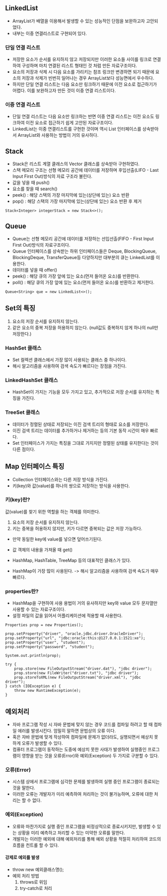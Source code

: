 ## LinkedList
- ArrayList가 배열을 이용해서 발생할 수 있는 성능적인 단점을 보완하고자 고안되었다.
- 내부는 이중 연결리스트로 구현되어 있다.


### 단일 연결 리스트
- 저장한 요소가 순서를 유지하지 않고 저장되지만 이러한 요소들 사이를 링크로 연결하여 구성하며 마치 연결된 리스트 형태인 것 처럼 만든 자료구조이다.
- 요소의 저장과 삭제 시 다음 요소를 가리키는 참조 링크만 변경하면 되기 때문에 요소의 저장과 삭제가 빈번히 일어나는 경우 ArrayList보다 성능면에서 우수하다.
- 하지만 단일 연결 리스트는 다음 요소만 링크하기 때문에 이전 요소로 접근하기가 어렵다. 이를 보완하고자 만든 것이 이중 연결 리스트이다.

### 이중 연결 리스트
- 단일 연결 리스트는 다음 요소만 링크하는 반면 이중 연결 리스트는 이전 요소도 링크하여 이전 요소로 접근하기 쉽게 고안된 자료구조이다.
- LinkedList는 이중 연결리스트를 구현한 것이며 역시 List 인터페이스를 상속받아서 ArrayList와 사용하는 방법이 거의 유사하다.

## Stack
- Stack은 리스트 계열 클래스의 Vector 클래스를 상속받아 구현하였다.
- 스택 메모리 구조는 선형 메모리 공간에 데이터를 저장하며 후입선출(LIFO - Last Input First Out)방식의 자료 구조라 불린다.
- 값을 넣을 때 push()
- 요소를 찾을 때 search()
- peek() : 해당 스택의 가장 마지막에 있는(상단에 있는) 요소 반환 
- pop() : 해당 스택의 가장 마지막에 있는(상단에 있는) 요소 반환 후 제거
```
Stack<Integer> integerStack = new Stack<>();
```
## Queue
- Queue는 선형 메모리 공간에 데이터를 저장하는 선입선출(FIFO - First Input First Out)방식의 자료구조이다.
- Queue 인터페이스를 상속받는 하위 인터페이스들은 Deque, BlockingQueue, BlockingDeque, TransferQueue등 다양하지만 대부분의 큐는 LinkedList를 이용한다.
- 데이터를 넣을 때 offer()
- peek() : 해당 큐의 가장 앞에 있는 요소(먼저 들어온 요소)를 반환한다.
- poll() : 해당 큐의 가장 앞에 있는 요소(먼저 들어온 요소)를 반환하고 제거한다.
```
Queue<String> que = new LinkedList<>();
```
## Set의 특징
1. 요소의 저장 순서를 유지하지 않는다.
2. 같은 요소의 중복 저장을 허용하지 않는다. (null값도 중복하지 않게 하나의 null만 저장한다.)

### HashSet 클래스
- Set 컬렉션 클래스에서 가장 많이 사용되는 클래스 중 하나이다.
- 해시 알고리즘을 사용하여 검색 속도가 빠르다는 장점을 가진다.

### LinkedHashSet 클래스
- HashSet이 가지는 기능을 모두 가지고 있고, 추가적으로 저장 순서를 유지하는 특징을 가진다.

### TreeSet 클래스
- 데이터가 정렬된 상태로 저장되는 이진 검색 트리의 형태로 요소를 저장한다.
- 이진 검색 트리는 데이터를 추가하거나 제거하는 등의 기본 동작 시간이 매우 빠르다.
- Set 인터페이스가 가지는 특징을 그대로 가지지만 정렬된 상태를 유지한다는 것이 다른 점이다.

## Map 인터페이스 특징
- Collection 인터페이스와는 다른 저장 방식을 가진다.
- 키(key)와 값(value)를 하나의 쌍으로 저장하는 방식을 사용한다.

### 키(key)란?
값(value)를 찾기 위한 역할을 하는 객체를 의미한다.
1. 요소의 저장 순서를 유지하지 않는다.
2. 키는 중복을 허용하지 않지만, 키가 다르면 중복되는 값은 저장 가능하다.
- 만약 동일한 key에 value를 넣으면 덮어쓰기된다.
- 값 객체의 내용을 가져올 때 get()

- HashMap, HashTable, TreeMap 등의 대표적인 클래스가 있다.
- HashMap이 가장 많이 사용된다. -> 해시 알고리즘을 사용하여 검색 속도가 매우 빠르다.

### properties란?
- HashMap을 구현하여 사용 용법이 거의 유사하지만 key와 value 모두 문자열만 사용할 수 있는 자료구조이다.
- 설정 파일의 값을 읽어서 어플리케이션에 적용할 때 사용한다.
```
Properties prop = new Properties();

prop.setProperty("driver", "oracle.jdbc.driver.OracleDriver");
prop.setProperty("url", "jdbc:oracle:this:@127.0.0.1:1521:xe");
prop.setProperty("user", "student");
prop.setProperty("password", "student");

System.out.println(prop);

try {
    prop.store(new FileOutputStream("driver.dat"), "jdbc driver");
    prop.store(new FileWriter("driver.txt"), "jdbc driver");
    prop.storeToXML(new FileOutputStream("driver.xml"), "jdbc driver");
} catch (IOException e) {
    throw new RuntimeException(e);
}
```

## 예외처리
- 자바 프로그램 작성 시 자바 문법에 맞지 않는 경우 코드를 컴파일 하려고 할 때 컴파일 에러를 발생시킨다. 엄밀히 말하면 문법상의 오류 이다.
- 혹은 자바 문법에 맞게 작상하여 컴파일에 문제가 없더라도, 실행되면서 예상치 못하게 오류가 발생할 수 있다.
- 컴퓨터 프로그램이 동작하는 도중에 예상치 못한 사태가 발생하여 실행중인 프로그램이 영향을 받는 것을 오류(Error)와 예외(Exception) 두 가지로 구분할 수 있다.

### 오류(Error)
- 시스템 상에서 프로그램에 심각한 문제를 발생하여 실행 중인 프로그램이 종료되는 것을 말한다.
- 이러한 오류는 개발자가 미리 예측하여 처리하는 것이 불가능하며, 오류에 대한 처리는 할 수 없다.

### 예외(Exception)
- 오류와 마찬가지로 실행 중인 프로그램을 비정상적으로 종료시키지만, 발생할 수 있는 상황을 미리 예측하고 처리할 수 있는 미약한 오류를 말한다.
- 개발자는 이러한 예외에 대해 예외처리를 통해 예외 상황을 적절히 처리하여 코드의 흐름을 컨트롤 할 수 있다.

#### 강제로 예외를 발생
- throw new 예외클래스명();
- 예외 처리 방법
  1. throws로 위임
  2. try-catch로 처리